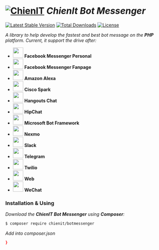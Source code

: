 # [![ChienIT](https://s.gravatar.com/avatar/36d29d01ee8909a7d386291516a94edb?s=32)](https://github.com/chiendevit) *ChienIt Bot Messenger*
[![Latest Stable Version](https://poser.pugx.org/chiendevit/botmessenger/v/stable)](https://packagist.org/packages/chiendevit/botmessenger)
[![Total Downloads](https://poser.pugx.org/chiendevit/botmessenger/downloads)](https://packagist.org/packages/chiendevit/botmessenger)
[![License](https://poser.pugx.org/chiendevit/botmessenger/license)](https://packagist.org/packages/chiendevit/botmessenger)

*A library to help develop the fastest and best bot message on the **PHP** platform. Current, it support the drive after:*

  - <a href="https://facebook.com"><img src="https://static.xx.fbcdn.net/rsrc.php/yo/r/iRmz9lCMBD2.ico" width="32px"/></a> **Facebook Messenger Personal**
  - <a href="https://messenger.com"><img src="https://static.xx.fbcdn.net/rsrc.php/y7/r/O6n_HQxozp9.ico" width="32px"/></a> **Facebook Messenger Fanpage**
  - <a href="https://en.wikipedia.org/wiki/Amazon_Alexa"><img src="https://upload.wikimedia.org/wikipedia/commons/c/cc/Amazon_Alexa_App_Logo.png" width="32px"/></a> **Amazon Alexa**
  - <a href="https://ciscospark.com"><img src="https://pbs.twimg.com/profile_images/988828581542309888/FILUmyzB_400x400.jpg" width="32px"/></a> **Cisco Spark**
  - <a href="https://hangouts.google.com"><img src="https://ssl.gstatic.com/chat/startpage/favicon_f1bac5c7ba3154b58080de921eb6d5ea.ico" width="32px"/></a> **Hangouts Chat**
  - <a href="https://www.hipchat.com/"><img src="https://pagerduty.digitalstacks.net/wp/wp-content/uploads/2018/01/hipchat-icon-e1517278540356.png" width="32px"/></a> **HipChat**
  - <a href="https://dev.botframework.com"><img src="https://dev.botframework.com/Client/Content/favicon.ico" width="32px"/></a> **Microsoft Bot Framework**
  - <a href="https://www.nexmo.com"><img src="https://www.nexmo.com/favicon.ico" width="32px"/></a> **Nexmo**
  - <a href="https://slack.com"><img src="https://a.slack-edge.com/436da/marketing/img/meta/favicon-32.png" width="32px"/></a> **Slack**
  - <a href="https://telegram.org/"><img src="https://telegram.org/favicon.ico" width="32px"/></a> **Telegram**
  - <a href="https://www.twilio.com"><img src="https://www.twilio.com/marketing/bundles/marketing/img/favicons/favicon.ico" width="32px"/></a> **Twilio**
  - <a href="https://en.wikipedia.org/wiki/Web"><img src="http://giantstepsmn.com/wp-content/uploads/2016/10/website-icon.png" width="32px"/></a> **Web**
  - <a href="https://www.wechat.com"><img src="https://res.wx.qq.com/a/wx_fed/wechat_portal/res/static/img/3wOU-7F.ico" width="32px"/></a> **WeChat**

### Installation & Using

*Download the **ChienIT Bot Messenger** using **Composer**:*
```sh
$ composer require chienit/botmessenger
```
*Add into composer.json*
```json
}
